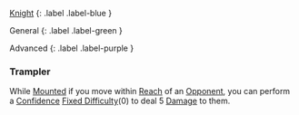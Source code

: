 
[Knight](Game/Knight)
{: .label .label-blue }

General
{: .label .label-green }

Advanced
{: .label .label-purple }

### Trampler

While [Mounted](Core/Terminology#Mounted) if you move within [Reach](Core/Movement#Reach) of an [Opponent](Core/Terminology#Opponent), you can perform a [Confidence](Game/Core/Communication#Confidence) [Fixed Difficulty](Core/Skills#Fixed%20Difficulty)(0) to deal 5 [Damage](Game/Core/Terminology#Damage) to them.